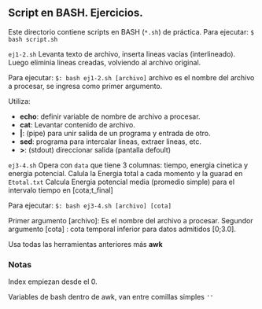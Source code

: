 ## Script en BASH. Ejercicios.

Este directorio contiene scripts en BASH (`*.sh`) de práctica.
Para ejecutar: `$ bash script.sh `

`ej1-2.sh`  Levanta texto de archivo, inserta lineas vacias (interlineado). Luego eliminia lineas creadas, volviendo al archivo original.

Para ejecutar:
`$: bash ej1-2.sh [archivo]` archivo es el nombre del archivo a procesar, se ingresa como primer argumento.

Utiliza:

* **echo**: definir variable de nombre de archivo a procesar.
* **cat**: Levantar contenido de archivo.
* **|**: (pipe) para unir salida de un programa y entrada de otro.
* **sed**: programa para intercalar lineas, extraer lineas, etc.
* **>**: (stdout) direccionar salida (pantalla defoult)


`ej3-4.sh` Opera con `data` que tiene 3 columnas: tiempo, energia cinetica y energia potencial. Calula la Energia total a cada momento y la guarad en `Etotal.txt` Calcula Energia potencial media (promedio simple) para el intervalo tiempo en [cota;t_final]

Para ejecutar:
`$: bash ej3-4.sh [archivo] [cota]`

Primer argumento [archivo]: Es el nombre del archivo a procesar.
Segundor argumento [cota] : cota temporal inferior para datos admitidos [0;3.0].

Usa todas las herramientas anteriores más **awk**

### Notas

Index empiezan desde el 0.

Variables de bash dentro de awk, van entre comillas simples `''`
